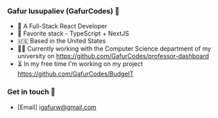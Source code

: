 ### Gafur Iusupaliev (GafurCodes) :wave:

- 🔭 A Full-Stack React Developer
- 🚀 Favorite stack - TypeScript + NextJS
- 🇺🇸 Based in the United States
- 👨‍💻 Currently working with the Computer Science department of my university on https://github.com/GafurCodes/professor-dashboard
- ⏳ In my free time I'm working on my project https://github.com/GafurCodes/BudgeIT


### Get in touch 📧
- [Email] igafurw@gmail.com
